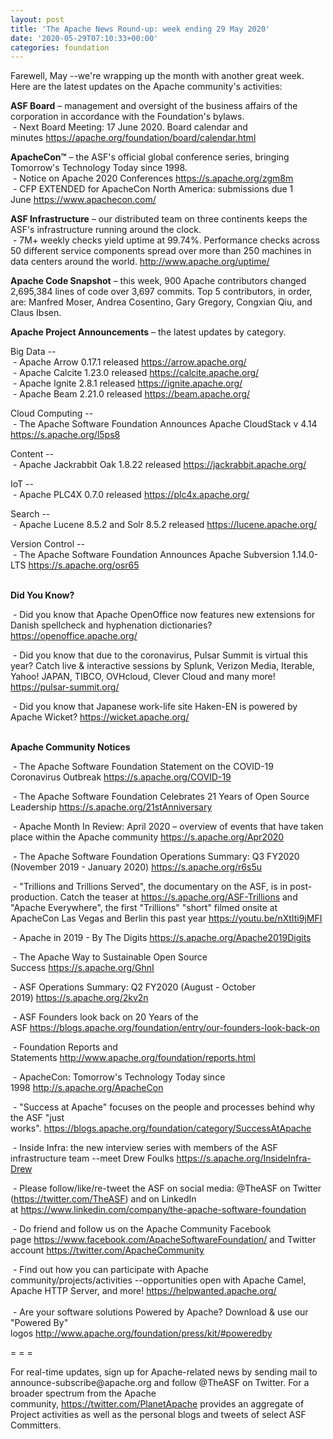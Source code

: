 ```yaml
---
layout: post
title: 'The Apache News Round-up: week ending 29 May 2020'
date: '2020-05-29T07:10:33+00:00'
categories: foundation
---
```

<p></p><p></p><p>Farewell, May --we're wrapping up the 
month with another great week. Here are the latest updates on the Apache
 community's activities:</p><span style="font-weight: 700;">ASF Board</span>&nbsp;– management and oversight of the business affairs of the corporation in accordance with the Foundation's bylaws.<br>&nbsp;- Next Board Meeting: 17 June 2020. Board calendar and minutes&nbsp;<a href="https://apache.org/foundation/board/calendar.html" target="_blank">https://apache.org/foundation/board/calendar.html</a><p></p><p><span style="font-weight: 700;">ApacheCon™</span>&nbsp;– the ASF's official global conference series, bringing Tomorrow's Technology Today since 1998.<br>&nbsp;- Notice on Apache 2020 Conferences&nbsp;<a href="https://s.apache.org/zgm8m" target="_blank">https://s.apache.org/zgm8m</a>&nbsp;<br>&nbsp;- CFP EXTENDED for ApacheCon North America: submissions due 1 June&nbsp;<a href="https://www.apachecon.com/" rel="noreferrer" target="_blank" data-saferedirecturl="https://www.google.com/url?q=https://www.apachecon.com/&amp;source=gmail&amp;ust=1586580638108000&amp;usg=AFQjCNHWvI4YD7_WAkITrTu6zUFosJod2Q">https://www.apachecon.com/</a></p><p><span style="font-weight: 700;">ASF Infrastructure</span>&nbsp;– our distributed team on three continents keeps the ASF's infrastructure running around the clock.<br>&nbsp;-
 7M+ weekly checks yield uptime at 99.74%. Performance checks across 50
 different service components spread over more than 250 machines in data
 centers around the world.&nbsp;<a href="http://www.apache.org/uptime/" target="_blank">http://www.apache.org/uptime/</a><br></p><p><span style="font-weight: 700;">Apache Code Snapshot</span>&nbsp;– this week, 900 Apache contributors changed 2,695,384 lines of code over 
3,697 commits. Top 5 contributors, in order, are: Manfred Moser, Andrea 
Cosentino, Gary Gregory, Congxian Qiu, and Claus Ibsen.&nbsp;&nbsp; &nbsp; &nbsp; &nbsp; </p><p><span style="font-weight: 700;">Apache Project Announcements</span>&nbsp;– the latest updates by category.</p><p>Big Data --<br>&nbsp;- Apache <span class="il">Arrow</span> 0.17.1 released <a href="https://arrow.apache.org/" rel="noreferrer" target="_blank" data-saferedirecturl="https://www.google.com/url?q=https://arrow.apache.org/&amp;source=gmail&amp;ust=1590747908583000&amp;usg=AFQjCNH0vRQvSDynuFg1knOQkxf4yWvkxA">https://<span class="il">arrow</span>.apache.org/</a><br>&nbsp;- Apache <span class="il">Calcite</span> 1.23.0 released <a href="https://calcite.apache.org/" rel="noreferrer" target="_blank" data-saferedirecturl="https://www.google.com/url?q=https://calcite.apache.org/&amp;source=gmail&amp;ust=1590748043750000&amp;usg=AFQjCNG_h3iuAf0mDv5m6Q3TOn9GKH05ag">https://<span class="il">calcite</span>.apache.org/</a><br>&nbsp;- Apache <span class="il">Ignite</span> 2.8.1 released <a href="https://ignite.apache.org/" rel="noreferrer" target="_blank" data-saferedirecturl="https://www.google.com/url?q=https://ignite.apache.org/&amp;source=gmail&amp;ust=1590748262051000&amp;usg=AFQjCNEcXpGqPZN5sPS_2z7Kf99CNHegUQ">https://<span class="il">ignite</span>.apache.org/</a><br>&nbsp;- Apache <span class="il">Beam</span> 2.21.0 released <a href="https://beam.apache.org/" rel="noreferrer" target="_blank" data-saferedirecturl="https://www.google.com/url?q=https://beam.apache.org/&amp;source=gmail&amp;ust=1590822381909000&amp;usg=AFQjCNEys86PNgE9IbFz6s--EYaVbSpPxQ">https://<span class="il">beam</span>.apache.org/</a></p><p>Cloud Computing --<br>&nbsp;- The Apache Software Foundation Announces Apache CloudStack v 4.14 <a href="https://s.apache.org/l5ps8" rel="noreferrer" target="_blank" data-saferedirecturl="https://www.google.com/url?q=https://s.apache.org/l5ps8&amp;source=gmail&amp;ust=1590822027799000&amp;usg=AFQjCNGZRU60IEnMJgyOilYDLZDlsRKGdw">https://s.apache.org/l5ps8</a> </p>Content --<br>&nbsp;- Apache Jackrabbit <span class="il">Oak</span> 1.8.22 released <a href="https://jackrabbit.apache.org/" rel="noreferrer" target="_blank" data-saferedirecturl="https://www.google.com/url?q=https://jackrabbit.apache.org/&amp;source=gmail&amp;ust=1590745153698000&amp;usg=AFQjCNEJ7yFxFaxYt-_v0q5Ik0z2b3uJ0g">https://jackrabbit.apache.org/</a><p></p><p>IoT --<br>&nbsp;- Apache PLC4X 0.7.0 released <a href="https://plc4x.apache.org/" target="_blank">https://plc4x.apache.org/</a>&nbsp; <br></p><p>Search --<br>
&nbsp;- Apache Lucene 8.5.2 and Solr 8.5.2 released <a href="https://lucene.apache.org/" target="_blank">https://lucene.apache.org/</a><a href="https://lucene.apache.org/" target="_blank"></a></p><p>Version Control -- <br>&nbsp;- The Apache Software Foundation Announces Apache Subversion 1.14.0-LTS <a href="https://s.apache.org/osr65" target="_blank">https://s.apache.org/osr65</a><br></p><p><br><span style="font-weight: 700;">Did You Know?</span></p><p>&nbsp;- Did you know that Apache OpenOffice now features new extensions for Danish spellcheck and hyphenation dictionaries? <a href="https://openoffice.apache.org/" target="_blank">https://openoffice.apache.org/ </a><br></p><p>&nbsp;-
Did you know that due to the coronavirus, Pulsar Summit<span class="il"></span> is virtual this year? Catch  live &amp; interactive sessions by Splunk, Verizon Media, Iterable, Yahoo! JAPAN, TIBCO, OVHcloud, Clever Cloud and many more! <a href="https://pulsar-summit.org/" target="_blank">https://pulsar-summit.org/</a><a href="https://pulsar-summit.org/" target="_blank"></a></p><p>&nbsp;- Did you know that Japanese work-life site&nbsp;Haken-EN is powered by Apache Wicket?&nbsp;<a href="https://wicket.apache.org/" target="_blank">https://wicket.apache.org/</a>&nbsp;<br>&nbsp;</p><p><span style="font-weight: 700;">Apache Community Notices</span></p><p>&nbsp;- The Apache Software Foundation Statement on the COVID-19 Coronavirus Outbreak&nbsp;<a href="https://s.apache.org/COVID-19" target="_blank">https://s.apache.org/COVID-19</a>&nbsp;&nbsp;</p><p>&nbsp;- The Apache Software Foundation Celebrates 21 Years of Open Source Leadership&nbsp;<a href="https://s.apache.org/21stAnniversary" rel="noreferrer" target="_blank" data-saferedirecturl="https://www.google.com/url?q=https://s.apache.org/21stAnniversary&amp;source=gmail&amp;ust=1586580638108000&amp;usg=AFQjCNHhBfHrSsg8TFX4Lwsa4GFZdonhcA">https://s.apache.org/21stAnniv<wbr>ersary</a></p><p>&nbsp;- Apache Month In Review: April 2020 – overview of events that have taken place within the Apache community <a href="https://s.apache.org/Apr2020" target="_blank">https://s.apache.org/Apr2020</a><br></p><p>&nbsp;- The Apache Software Foundation Operations Summary: Q3 FY2020 (November 2019 - January 2020)&nbsp;<a href="https://s.apache.org/r6s5u" target="_blank">https://s.apache.org/r6s5u</a>&nbsp;&nbsp;</p><p>&nbsp;- "Trillions and Trillions Served", the documentary on the ASF, is in post-production. Catch the teaser at <a href="https://s.apache.org/ASF-Trillions" target="_blank">https://s.apache.org/ASF-Trillions</a>&nbsp;and "Apache Everywhere",  the&nbsp;first "Trillions" "short" filmed onsite at 
ApacheCon Las Vegas and Berlin this past year <a href="https://youtu.be/nXtIti9jMFI" target="_blank">https://youtu.be/nXtIti9jMFI</a></p><p>&nbsp;- Apache in 2019 - By The Digits&nbsp;<a href="https://s.apache.org/Apache2019Digits">https://s.apache.org/Apache2019Digits</a></p><p>&nbsp;- The Apache Way to Sustainable Open Source Success&nbsp;<a href="https://s.apache.org/GhnI">https://s.apache.org/GhnI</a></p><p>&nbsp;- ASF Operations Summary: Q2 FY2020 (August - October 2019)&nbsp;<a href="https://s.apache.org/2kv2n">https://s.apache.org/2kv2n</a></p><p>&nbsp;- ASF Founders look back on 20 Years of the ASF&nbsp;<a href="https://blogs.apache.org/foundation/entry/our-founders-look-back-on" target="_blank">https://blogs.apache.org/foundation/entry/our-founders-look-back-on</a><br></p><p>&nbsp;- Foundation Reports and Statements&nbsp;<a href="http://www.apache.org/foundation/reports.html">http://www.apache.org/foundation/reports.html</a></p><p>&nbsp;- ApacheCon: Tomorrow's Technology Today since 1998&nbsp;<a href="http://s.apache.org/ApacheCon">http://s.apache.org/ApacheCon</a></p><p>&nbsp;- "Success at Apache" focuses on the people and processes behind why the ASF "just works".&nbsp;<a href="https://blogs.apache.org/foundation/category/SuccessAtApache" target="_blank">https://blogs.apache.org/foundation/category/SuccessAtApache</a><br></p><div><p>&nbsp;- Inside Infra: the new interview series with members of the ASF infrastructure team --meet Drew Foulks <a href="https://s.apache.org/InsideInfra-Drew" rel="noreferrer" target="_blank" data-saferedirecturl="https://www.google.com/url?q=https://s.apache.org/InsideInfra-Drew&amp;source=gmail&amp;ust=1588339104628000&amp;usg=AFQjCNF9dVEn48pV7o9HBG14sP9uprU8Xw">https://s.apache.org/InsideInf<wbr>ra-Drew</a></p><p>&nbsp;- Please follow/like/re-tweet the ASF on social media: @TheASF on Twitter (<a href="https://twitter.com/TheASF">https://twitter.com/TheASF</a>) and on LinkedIn at&nbsp;<a href="https://www.linkedin.com/company/the-apache-software-foundation">https://www.linkedin.com/company/the-apache-software-foundation</a></p><p>&nbsp;- Do friend and follow us on the Apache Community Facebook page&nbsp;<a href="https://www.facebook.com/ApacheSoftwareFoundation/">https://www.facebook.com/ApacheSoftwareFoundation/</a>&nbsp;and Twitter account&nbsp;<a href="https://twitter.com/ApacheCommunity">https://twitter.com/ApacheCommunity</a></p></div><div>&nbsp;-
 Find out how you can participate with Apache 
community/projects/activities --opportunities open with Apache Camel, 
Apache HTTP Server, and more!&nbsp;<a href="https://helpwanted.apache.org/">https://helpwanted.apache.org/</a></div><div><br>&nbsp;- Are your software solutions Powered by Apache? Download &amp; use our "Powered By" logos&nbsp;<a href="http://www.apache.org/foundation/press/kit/#poweredby">http://www.apache.org/foundation/press/kit/#poweredby</a><br></div><p><span class="LrzXr"></span><span class="LrzXr"></span></p><div><p>= = =</p><p>For
 real-time updates, sign up for Apache-related news by sending mail to 
announce-subscribe@apache.org and follow @TheASF on Twitter. For a 
broader spectrum from the Apache community,&nbsp;<a href="https://twitter.com/PlanetApache">https://twitter.com/PlanetApache</a>&nbsp;provides an aggregate of Project activities as well as the personal blogs and tweets of select ASF Committers.</p></div><p></p><p></p>
